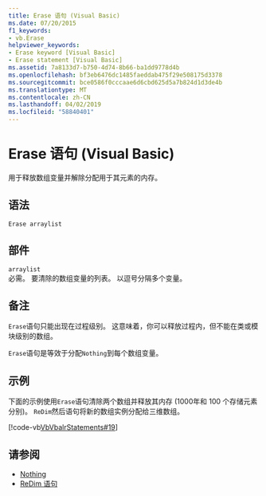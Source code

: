 ```yaml
---
title: Erase 语句 (Visual Basic)
ms.date: 07/20/2015
f1_keywords:
- vb.Erase
helpviewer_keywords:
- Erase keyword [Visual Basic]
- Erase statement [Visual Basic]
ms.assetid: 7a8133d7-b750-4d74-8b66-ba1dd9778d4b
ms.openlocfilehash: bf3eb6476dc1485faeddab475f29e508175d3378
ms.sourcegitcommit: bce0586f0cccaae6d6cbd625d5a7b824d1d3de4b
ms.translationtype: MT
ms.contentlocale: zh-CN
ms.lasthandoff: 04/02/2019
ms.locfileid: "58840401"
---
```

# <a name="erase-statement-visual-basic"></a>Erase 语句 (Visual Basic)
用于释放数组变量并解除分配用于其元素的内存。  
  
## <a name="syntax"></a>语法  
  
```  
Erase arraylist  
```  
  
## <a name="parts"></a>部件  
 `arraylist`  
 必需。 要清除的数组变量的列表。 以逗号分隔多个变量。  
  
## <a name="remarks"></a>备注  
 `Erase`语句只能出现在过程级别。 这意味着，你可以释放过程内，但不能在类或模块级别的数组。  
  
 `Erase`语句是等效于分配`Nothing`到每个数组变量。  
  
## <a name="example"></a>示例  
 下面的示例使用`Erase`语句清除两个数组并释放其内存 (1000年和 100 个存储元素分别)。 `ReDim`然后语句将新的数组实例分配给三维数组。  
  
 [!code-vb[VbVbalrStatements#19](~/samples/snippets/visualbasic/VS_Snippets_VBCSharp/VbVbalrStatements/VB/Class1.vb#19)]  
  
## <a name="see-also"></a>请参阅

- [Nothing](../../../visual-basic/language-reference/nothing.md)
- [ReDim 语句](../../../visual-basic/language-reference/statements/redim-statement.md)
